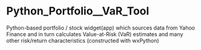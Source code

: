 # Python_Portfolio__VaR_Tool
Python-based portfolio / stock widget(app) which sources data from Yahoo Finance and in turn calculates Value-at-Risk (VaR) estimates and many other risk/return characteristics (constructed with wxPython)
